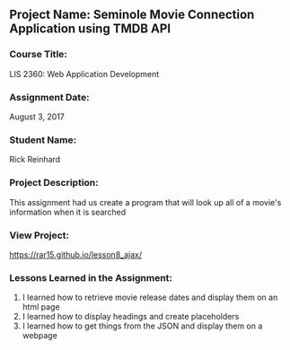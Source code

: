 ## Project Name:  Seminole Movie Connection Application using TMDB API

### Course Title:
LIS 2360:  Web Application Development

### Assignment Date:  
August 3, 2017

### Student Name:  
Rick Reinhard

### Project Description:
This assignment had us create a program that will look up all of a movie's information when it is searched

### View Project:
https://rar15.github.io/lesson8_ajax/

### Lessons Learned in the Assignment:
1. I learned how to retrieve movie release dates and display them on an html page
2. I learned how to display headings and create placeholders
3. I learned how to get things from the JSON and display them on a webpage
